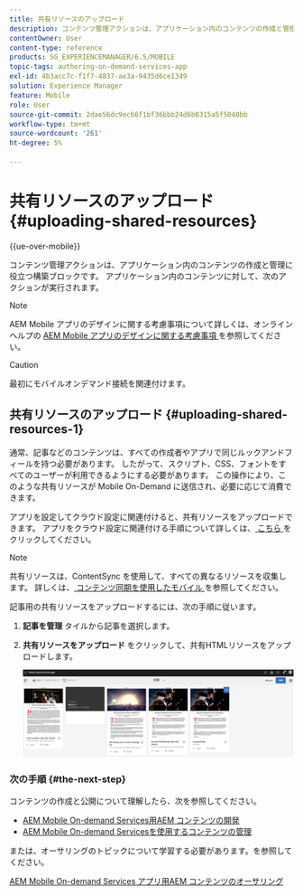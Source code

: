 ```yaml
---
title: 共有リソースのアップロード
description: コンテンツ管理アクションは、アプリケーション内のコンテンツの作成と管理に役立つ構築ブロックです。 このページでは、共有リソースのアップロードについて説明します。
contentOwner: User
content-type: reference
products: SG_EXPERIENCEMANAGER/6.5/MOBILE
topic-tags: authoring-on-demand-services-app
exl-id: 4b3acc7c-f1f7-4837-ae3a-9435d6ce1349
solution: Experience Manager
feature: Mobile
role: User
source-git-commit: 2dae56dc9ec66f1bf36bbb24d6b0315a5f5040bb
workflow-type: tm+mt
source-wordcount: '261'
ht-degree: 5%

---
```


# 共有リソースのアップロード {#uploading-shared-resources}

{{ue-over-mobile}}

コンテンツ管理アクションは、アプリケーション内のコンテンツの作成と管理に役立つ構築ブロックです。 アプリケーション内のコンテンツに対して、次のアクションが実行されます。

>[!NOTE]
>
>AEM Mobile アプリのデザインに関する考慮事項について詳しくは、オンラインヘルプの [AEM Mobile アプリのデザインに関する考慮事項 ](https://helpx.adobe.com/jp/digital-publishing-solution/help/design-app.html) を参照してください。

>[!CAUTION]
>
>最初にモバイルオンデマンド接続を関連付けます。

## 共有リソースのアップロード {#uploading-shared-resources-1}

通常、記事などのコンテンツは、すべての作成者やアプリで同じルックアンドフィールを持つ必要があります。 したがって、スクリプト、CSS、フォントをすべてのユーザーが利用できるようにする必要があります。 この操作により、このような共有リソースが Mobile On-Demand に送信され、必要に応じて消費できます。

アプリを設定してクラウド設定に関連付けると、共有リソースをアップロードできます。 アプリをクラウド設定に関連付ける手順について詳しくは、[ こちら ](/help/mobile/mobile-apps-ondemand-application-create-configure-action.md) をクリックしてください。

>[!NOTE]
>
>共有リソースは、ContentSync を使用して、すべての異なるリソースを収集します。 詳しくは、[ コンテンツ同期を使用したモバイル ](/help/mobile/mobile-ondemand-contentsync.md) を参照してください。

記事用の共有リソースをアップロードするには、次の手順に従います。

1. **記事を管理** タイルから記事を選択します。
1. **共有リソースをアップロード** をクリックして、共有HTMLリソースをアップロードします。

   ![chlimage_1-133](assets/chlimage_1-133.png)

### 次の手順 {#the-next-step}

コンテンツの作成と公開について理解したら、次を参照してください。

* [AEM Mobile On-demand Services用AEM コンテンツの開発](/help/mobile/aem-mobile-on-demand.md)
* [AEM Mobile On-demand Servicesを使用するコンテンツの管理](/help/mobile/aem-mobile.md)

または、オーサリングのトピックについて学習する必要があります。を参照してください。

[AEM Mobile On-demand Services アプリ用AEM コンテンツのオーサリング](/help/mobile/mobile-apps-ondemand.md)
